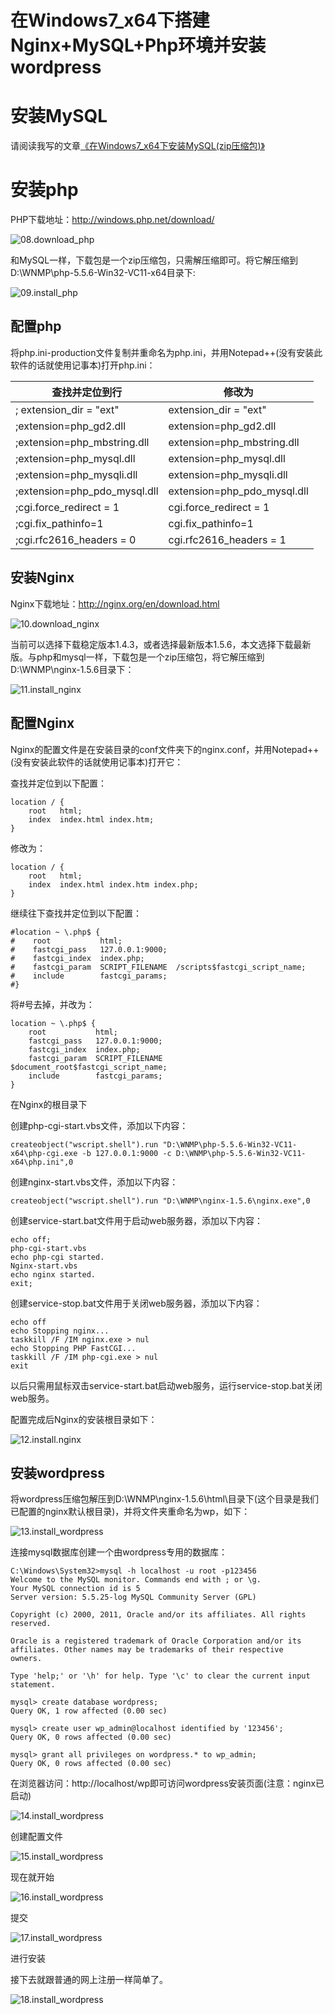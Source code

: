 # 在Windows7_x64下搭建Nginx+MySQL+Php环境并安装wordpress

# 安装MySQL

请阅读我写的文章[《在Windows7_x64下安装MySQL(zip压缩包)》](在Windows7_x64下安装MySQL-zip压缩包.md)

# 安装php

PHP下载地址：http://windows.php.net/download/

![08.download_php](imgs/ins-NMPW-win7-64_08.download_php.png)

和MySQL一样，下载包是一个zip压缩包，只需解压缩即可。将它解压缩到 D:\WNMP\php-5.5.6-Win32-VC11-x64目录下:

![09.install_php](imgs/ins-NMPW-win7-64_09.install_php.png)

## 配置php

将php.ini-production文件复制并重命名为php.ini，并用Notepad++(没有安装此软件的话就使用记事本)打开php.ini：

查找并定位到行 | 修改为
------------ | --------
; extension_dir = "ext" | extension_dir = "ext"
;extension=php_gd2.dll | extension=php_gd2.dll
;extension=php_mbstring.dll | extension=php_mbstring.dll
;extension=php_mysql.dll | extension=php_mysql.dll
;extension=php_mysqli.dll | extension=php_mysqli.dll
;extension=php_pdo_mysql.dll | extension=php_pdo_mysql.dll
;cgi.force_redirect = 1 | cgi.force_redirect = 1
;cgi.fix_pathinfo=1 | cgi.fix_pathinfo=1
;cgi.rfc2616_headers = 0 | cgi.rfc2616_headers = 1

## 安装Nginx

Nginx下载地址：http://nginx.org/en/download.html

![10.download_nginx](imgs/ins-NMPW-win7-64_10.download_nginx.png)

当前可以选择下载稳定版本1.4.3，或者选择最新版本1.5.6，本文选择下载最新版。与php和mysql一样，下载包是一个zip压缩包，将它解压缩到D:\WNMP\nginx-1.5.6目录下：

![11.install_nginx](imgs/ins-NMPW-win7-64_11.install_nginx.png)

## 配置Nginx

Nginx的配置文件是在安装目录的conf文件夹下的nginx.conf，并用Notepad++(没有安装此软件的话就使用记事本)打开它：

查找并定位到以下配置：

```
location / {
    root   html;
    index  index.html index.htm;
}
```

修改为：

```
location / {
    root   html;
    index  index.html index.htm index.php;
}
```

继续往下查找并定位到以下配置：

```
#location ~ \.php$ {
#    root           html;
#    fastcgi_pass   127.0.0.1:9000;
#    fastcgi_index  index.php;
#    fastcgi_param  SCRIPT_FILENAME  /scripts$fastcgi_script_name;
#    include        fastcgi_params;
#}
```

将#号去掉，并改为：

```
location ~ \.php$ {
    root           html;
    fastcgi_pass   127.0.0.1:9000;
    fastcgi_index  index.php;
    fastcgi_param  SCRIPT_FILENAME  $document_root$fastcgi_script_name;
    include        fastcgi_params;
}
```

在Nginx的根目录下

创建php-cgi-start.vbs文件，添加以下内容：

```
createobject("wscript.shell").run "D:\WNMP\php-5.5.6-Win32-VC11-x64\php-cgi.exe -b 127.0.0.1:9000 -c D:\WNMP\php-5.5.6-Win32-VC11-x64\php.ini",0
```

创建nginx-start.vbs文件，添加以下内容：

```
createobject("wscript.shell").run "D:\WNMP\nginx-1.5.6\nginx.exe",0
```

创建service-start.bat文件用于启动web服务器，添加以下内容：

```
echo off;
php-cgi-start.vbs
echo php-cgi started.
Nginx-start.vbs
echo nginx started.
exit;
```

创建service-stop.bat文件用于关闭web服务器，添加以下内容：

```
echo off
echo Stopping nginx...
taskkill /F /IM nginx.exe > nul
echo Stopping PHP FastCGI...
taskkill /F /IM php-cgi.exe > nul
exit
```

以后只需用鼠标双击service-start.bat启动web服务，运行service-stop.bat关闭web服务。

配置完成后Nginx的安装根目录如下：

![12.install.nginx](imgs/ins-NMPW-win7-64_12.install.nginx_.png)

## 安装wordpress

将wordpress压缩包解压到D:\WNMP\nginx-1.5.6\html\目录下(这个目录是我们已配置的nginx默认根目录)，并将文件夹重命名为wp，如下：

![13.install_wordpress](imgs/ins-NMPW-win7-64_13.install_wordpress.png)

连接mysql数据库创建一个由wordpress专用的数据库：

```
C:\Windows\System32>mysql -h localhost -u root -p123456
Welcome to the MySQL monitor. Commands end with ; or \g.
Your MySQL connection id is 5
Server version: 5.5.25-log MySQL Community Server (GPL)

Copyright (c) 2000, 2011, Oracle and/or its affiliates. All rights reserved.

Oracle is a registered trademark of Oracle Corporation and/or its
affiliates. Other names may be trademarks of their respective
owners.

Type 'help;' or '\h' for help. Type '\c' to clear the current input statement.

mysql> create database wordpress;
Query OK, 1 row affected (0.00 sec)

mysql> create user wp_admin@localhost identified by '123456';
Query OK, 0 rows affected (0.00 sec)

mysql> grant all privileges on wordpress.* to wp_admin;
Query OK, 0 rows affected (0.00 sec)
```

在浏览器访问：http://localhost/wp即可访问wordpress安装页面(注意：nginx已启动)

![14.install_wordpress](imgs/ins-NMPW-win7-64_14.install_wordpress.png)

创建配置文件

![15.install_wordpress](imgs/ins-NMPW-win7-64_15.install_wordpress.png)

现在就开始

![16.install_wordpress](imgs/ins-NMPW-win7-64_16.install_wordpress.png)

提交

![17.install_wordpress](imgs/ins-NMPW-win7-64_17.install_wordpress.png)

进行安装

接下去就跟普通的网上注册一样简单了。

![18.install_wordpress](imgs/ins-NMPW-win7-64_18.install_wordpress.png)